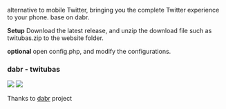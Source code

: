 alternative to mobile Twitter, bringing you the complete Twitter experience to your phone. base on dabr.

**Setup**
Download the latest release, and unzip the download file such as twitubas.zip to the website folder.

**optional**
open config.php, and modify the configurations.

### dabr - twitubas ###
[![](http://p.twimg.com/AinrL0UCAAAAjl1.jpg)](http://code.google.com/p/dabr) [![](http://p.twimg.com/AinocnKCQAIPRxD.jpg)](http://twit.basko.ro)



Thanks to [dabr](http://code.google.com/p/dabr) project